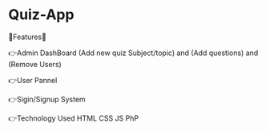 # Quiz-App
 
🎯Features🎯

👉Admin DashBoard
(Add new quiz Subject/topic) 
  and
(Add questions)
 and
(Remove Users)

👉User Pannel

👉Sigin/Signup System

👉Technology Used
HTML
CSS
JS
PhP
